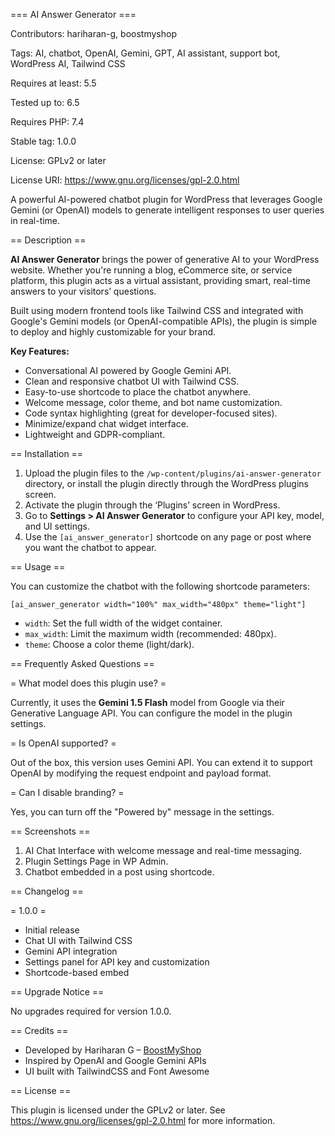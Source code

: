 === AI Answer Generator ===

Contributors: hariharan-g, boostmyshop

Tags: AI, chatbot, OpenAI, Gemini, GPT, AI assistant, support bot, WordPress AI, Tailwind CSS

Requires at least: 5.5

Tested up to: 6.5

Requires PHP: 7.4

Stable tag: 1.0.0

License: GPLv2 or later

License URI: https://www.gnu.org/licenses/gpl-2.0.html

A powerful AI-powered chatbot plugin for WordPress that leverages Google Gemini (or OpenAI) models to generate intelligent responses to user queries in real-time.

== Description ==

**AI Answer Generator** brings the power of generative AI to your WordPress website. Whether you're running a blog, eCommerce site, or service platform, this plugin acts as a virtual assistant, providing smart, real-time answers to your visitors’ questions.

Built using modern frontend tools like Tailwind CSS and integrated with Google's Gemini models (or OpenAI-compatible APIs), the plugin is simple to deploy and highly customizable for your brand.

**Key Features:**
- Conversational AI powered by Google Gemini API.
- Clean and responsive chatbot UI with Tailwind CSS.
- Easy-to-use shortcode to place the chatbot anywhere.
- Welcome message, color theme, and bot name customization.
- Code syntax highlighting (great for developer-focused sites).
- Minimize/expand chat widget interface.
- Lightweight and GDPR-compliant.

== Installation ==

1. Upload the plugin files to the `/wp-content/plugins/ai-answer-generator` directory, or install the plugin directly through the WordPress plugins screen.
2. Activate the plugin through the ‘Plugins’ screen in WordPress.
3. Go to **Settings > AI Answer Generator** to configure your API key, model, and UI settings.
4. Use the `[ai_answer_generator]` shortcode on any page or post where you want the chatbot to appear.

== Usage ==

You can customize the chatbot with the following shortcode parameters:

`[ai_answer_generator width="100%" max_width="480px" theme="light"]`

- `width`: Set the full width of the widget container.
- `max_width`: Limit the maximum width (recommended: 480px).
- `theme`: Choose a color theme (light/dark).

== Frequently Asked Questions ==

= What model does this plugin use? =

Currently, it uses the **Gemini 1.5 Flash** model from Google via their Generative Language API. You can configure the model in the plugin settings.

= Is OpenAI supported? =

Out of the box, this version uses Gemini API. You can extend it to support OpenAI by modifying the request endpoint and payload format.

= Can I disable branding? =

Yes, you can turn off the "Powered by" message in the settings.

== Screenshots ==

1. AI Chat Interface with welcome message and real-time messaging.
2. Plugin Settings Page in WP Admin.
3. Chatbot embedded in a post using shortcode.

== Changelog ==

= 1.0.0 =
* Initial release
* Chat UI with Tailwind CSS
* Gemini API integration
* Settings panel for API key and customization
* Shortcode-based embed

== Upgrade Notice ==

No upgrades required for version 1.0.0.

== Credits ==

- Developed by Hariharan G – [BoostMyShop](https://boostmyshop.com/)
- Inspired by OpenAI and Google Gemini APIs
- UI built with TailwindCSS and Font Awesome

== License ==

This plugin is licensed under the GPLv2 or later. See https://www.gnu.org/licenses/gpl-2.0.html for more information.
